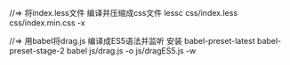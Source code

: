 //=> 将index.less文件 编译并压缩成css文件
lessc css/index.less css/index.min.css -x

//=> 用babel将drag.js 编译成ES5语法并监听
安装 babel-preset-latest babel-preset-stage-2
babel js/drag.js -o  js/dragES5.js -w
